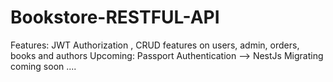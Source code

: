 # Bookstore-RESTFUL-API
Features: JWT Authorization , CRUD features on users, admin, orders, books and authors
Upcoming: Passport Authentication
--> NestJs Migrating coming soon ....
